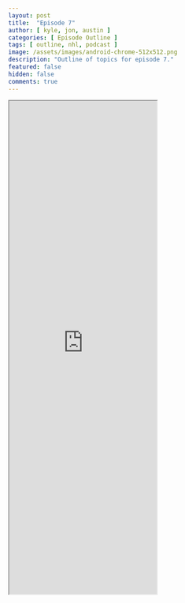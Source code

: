 ```yaml
---
layout: post
title:  "Episode 7"
author: [ kyle, jon, austin ]
categories: [ Episode Outline ]
tags: [ outline, nhl, podcast ]
image: /assets/images/android-chrome-512x512.png
description: "Outline of topics for episode 7."
featured: false
hidden: false
comments: true
---
```


<iframe src="https://docs.google.com/document/d/e/2PACX-1vSb7KgbzbumkhPLPlf83Dj2pMD3uxdHMG6BuCi6AtZICW35mC4zMpEcDhM2nCADZavMQ_Y3KyY7zU45/pub?embedded=true" widht="100%" height="1000"></iframe>
